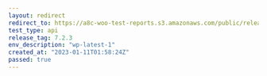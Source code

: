 ```yaml
---
layout: redirect
redirect_to: https://a8c-woo-test-reports.s3.amazonaws.com/public/release/7.2.3/wp-latest-1/api/index.html
test_type: api
release_tag: 7.2.3
env_description: "wp-latest-1"
created_at: "2023-01-11T01:58:24Z"
passed: true
---
```

